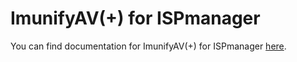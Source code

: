 # ImunifyAV(+) for ISPmanager


You can find documentation for ImunifyAV(+) for ISPmanager [here](https://docs.ispsystem.com/ispmanager6-lite/integrations/integration-with-imunifyav).


